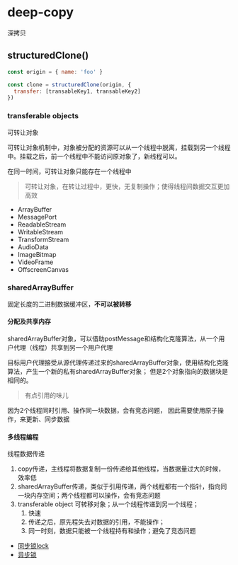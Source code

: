 # deep-copy

深拷贝

## structuredClone()

```js
const origin = { name: 'foo' }

const clone = structuredClone(origin, { 
  transfer: [transableKey1, transableKey2] 
})

```

### transferable objects

可转让对象

可转让对象机制中，对象被分配的资源可以从一个线程中脱离，挂载到另一个线程中。挂载之后，前一个线程中不能访问原对象了，新线程可以。

在同一时间，可转让对象只能存在一个线程中

> 可转让对象，在转让过程中，更快，无复制操作；使得线程间数据交互更加高效

+ ArrayBuffer
+ MessagePort
+ ReadableStream
+ WritableStream
+ TransformStream
+ AudioData
+ ImageBitmap
+ VideoFrame
+ OffscreenCanvas

### sharedArrayBuffer

固定长度的二进制数据缓冲区，**不可以被转移**

#### 分配及共享内存

sharedArrayBuffer对象，可以借助postMessage和结构化克隆算法，从一个用户代理（线程）共享到另一个用户代理

目标用户代理接受从源代理传递过来的sharedArrayBuffer对象，使用结构化克隆算法，产生一个新的私有sharedArrayBuffer对象； 但是2个对象指向的数据块是相同的。

> 有点引用的味儿

因为2个线程同时引用、操作同一块数据，会有竞态问题，
因此需要使用原子操作，来更新、同步数据

#### 多线程编程

线程数据传递

1. copy传递，主线程将数据复制一份传递给其他线程，当数据量过大的时候，效率低
2. sharedArrayBuffer传递，类似于引用传递，两个线程都有一个指针，指向同一块内存空间；两个线程都可以操作，会有竞态问题
3. transferable object 可转移对象；从一个线程传递到另一个线程；
   1. 快速
   2. 传递之后，原先程失去对数据的引用，不能操作；
   3. 同一时刻，数据只能被一个线程持有和操作；避免了竞态问题

+ [同步锁lock](https://github.com/lars-t-hansen/js-lock-and-condition)
+ [异步锁](https://github.com/lars-t-hansen/js-lock-and-condition/blob/master/async-lock.js)

